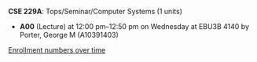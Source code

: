 **CSE 229A**: Tops/Seminar/Computer Systems (1 units)

- **A00** (Lecture) at 12:00 pm–12:50 pm on Wednesday at EBU3B 4140 by Porter, George M (A10391403)

[Enrollment numbers over time](./CSE229A.tsv)
